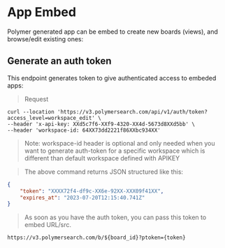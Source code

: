 # App Embed

Polymer generated app can be embed to create new boards (views), and browse/edit existing ones:


## Generate an auth token


This endpoint generates token to give authenticated access to embeded apps:

> Request

```shell
curl --location 'https://v3.polymersearch.com/api/v1/auth/token?access_level=workspace_edit' \
--header 'x-api-key: XXd5c7f6-XXf9-4320-XX4d-5673d8XXd5bb' \
--header 'workspace-id: 64XX73dd2221f86XXbc934XX'
```
> Note: workspace-id header is optional and only needed when you want to generate auth-token for a specific workspace which is different than default workspace defined with APIKEY

> The above command returns JSON structured like this:

```json
{
    "token": "XXXX72f4-df9c-XX6e-92XX-XXX09f41XX",
    "expires_at": "2023-07-20T12:15:40.741Z"
}
```





> As soon as you have the auth token, you can pass this token to embed URL/src. 

`https://v3.polymersearch.com/b/${board_id}?ptoken={token}`
